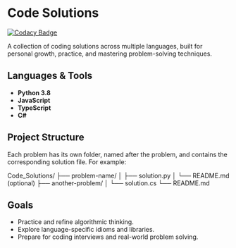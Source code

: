 # Code Solutions

[![Codacy Badge](https://api.codacy.com/project/badge/Grade/c3e9e1374b1b4a92ab37a945093358e0)](https://app.codacy.com/manual/alex.sulea/Code_Solutions?utm_source=github.com&utm_medium=referral&utm_content=Alexandru-S/Code_Solutions&utm_campaign=Badge_Grade_Dashboard)

A collection of coding solutions across multiple languages, built for personal growth, practice, and mastering problem-solving techniques.

## Languages & Tools
- **Python 3.8**
- **JavaScript**
- **TypeScript**
- **C#**

## Project Structure
Each problem has its own folder, named after the problem, and contains the corresponding solution file. For example:

Code_Solutions/
├── problem-name/
│ ├── solution.py
│ └── README.md (optional)
├── another-problem/
│ └── solution.cs
└── README.md


## Goals
- Practice and refine algorithmic thinking.
- Explore language-specific idioms and libraries.
- Prepare for coding interviews and real-world problem solving.
